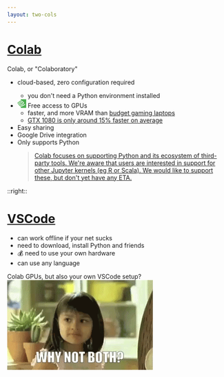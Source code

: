 ```yaml
---
layout: two-cols
---
```


# [<logos-google /> Colab](https://colab.research.google.com/)

Colab, or "Colaboratory"

- <mdi-cloud class="text-blue-400" /> cloud-based, zero configuration required
  * you don't need a Python environment installed
- <img src="/images/nvidia.png" style="width: 20px; height: 20px; display: inline " /> Free access to GPUs
  * faster, and more VRAM than [budget gaming laptops][1]
  * [GTX 1080 is only around 15% faster on average][3]
- <mdi-share class="text-orange-400" /> Easy sharing
- <logos-google-drive /> Google Drive integration
- <logos-python /> Only supports Python
  > [Colab focuses on supporting Python and its ecosystem of third-party tools. We're aware that users are interested in support for other Jupyter kernels (eg R or Scala). We would like to support these, but don't yet have any ETA.][2]


[1]: https://towardsdatascience.com/google-colab-how-does-it-compare-to-a-gpu-enabled-laptop-851c1e0a2ca9
[2]: https://research.google.com/colaboratory/faq.html
[3]: https://towardsdatascience.com/deep-learning-on-a-budget-450-egpu-vs-google-colab-494f9a2ff0db

::right::

# <logos-visual-studio-code /> [VSCode](https://code.visualstudio.com/docs/datascience/jupyter-notebooks)

- <mdi-wifi-off class="text-red-500" /> can work offline if your net sucks
- <mdi-download class="text-green-500" /> need to download, install Python and friends
- 💰 need to use your own hardware
- <span class="bg-blue-100/50 p-1 rounded-3xl">
    <logos-scala /> <logos-julia /> <logos-r-lang /> <logos-javascript />
  </span> can use any language

<mdi-heart class="text-blue-600" /> Colab GPUs, but also <mdi-heart class="text-yellow-500" /> your own VSCode setup?
<a 
  href="https://colab.research.google.com/github/JayThibs/jacques-blog/blob/master/_notebooks/2021-09-27-connect-to-colab-from-local-vscode.ipynb">
  <img alt="both" src="/images/why-not-both.gif" />
</a>